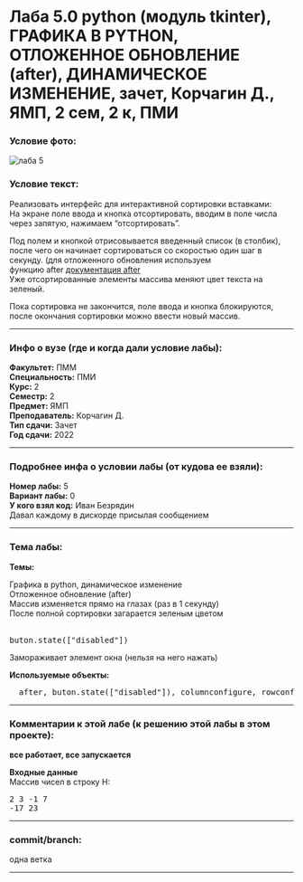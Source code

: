 # Лаба 5.0 python (модуль tkinter), ГРАФИКА В PYTHON, ОТЛОЖЕННОЕ ОБНОВЛЕНИЕ (after), ДИНАМИЧЕСКОЕ ИЗМЕНЕНИЕ, зачет, Корчагин Д., ЯМП, 2 сем, 2 к, ПМИ

<h3>Условие фото:</h3>

![лаба 5](https://user-images.githubusercontent.com/72470327/174533311-a7f4ba69-0777-4ec5-bc98-1e078e231a1d.png)


<h3>Условие текст:</h3>
<p>
Реализовать интерфейс для интерактивной сортировки вставками: <br/>
На экране поле ввода и кнопка отсортировать, вводим в поле числа через запятую, нажимаем “отсортировать”. <br/>

Под полем и кнопкой отрисовывается введенный список (в столбик), после чего он начинает сортироваться со скоростью один шаг в секунду. (для отложенного обновления используем <br/> функцию after <a href = "https://tkdocs.com/tutorial/eventloop.html">документация after</a> <br/>
Уже отсортированные элементы массива меняют цвет текста на зеленый. <br/>

Пока сортировка не закончится, поле ввода и кнопка блокируются, после окончания сортировки можно ввести новый массив. <br/>
</p>

<hr />
<h3>Инфо о вузе (где и когда дали условие лабы):</h3>
<b>Факультет:</b> ПММ
<br/>
<b>Специальность:</b> ПМИ
<br/>
<b>Курс:</b> 2
<br/>
<b>Семестр:</b> 2
<br/>
<b>Предмет:</b> ЯМП
<br/>
<b>Преподаватель:</b> Корчагин Д.
<br/>
<b>Тип сдачи:</b> Зачет
<br/>
<b>Год сдачи:</b> 2022

<hr />
<h3>Подробнее инфа о условии лабы (от кудова ее взяли):</h3>
<b>Номер лабы:</b> 5
<br/>
<b>Вариант лабы:</b> 0
<br/>
<b>У кого взял код:</b> Иван Безрядин
<br/>
Давал каждому в дискорде присылая сообщением

<hr />

<h3>Тема лабы:</h3>
<b>Темы:</b> 
<p>
  Графика в python, динамическое изменение <br/>
  Отложенное обновление (after)  <br/>
  Массив изменяется прямо на глазах (раз в 1 секунду)<br/>
  После полной сортировки загарается зеленым цветом <br/> <br/>
  
  <pre>buton.state(["disabled"])</pre> Замораживает элемент окна (нельзя на него нажать)
</p>
<b>Используемые объекты:</b>
<pre>
  after, buton.state(["disabled"]), columnconfigure, rowconfigure, Frame, tkinter (ttk)
</pre>

<hr />

<h3>Комментарии к этой лабе (к решению этой лабы в этом проекте):</h3>
<p>
 <b>все работает, все запускается</b> <br/>
  
  <b>Входные данные</b> <br/>
  Массив чисел в строку Н: <pre>2 3 -1 7 -17 23</pre> </b>
  
</p>

<hr />

<h3>commit/branch:</h3>
<p>
    одна ветка
</p>

<hr />

